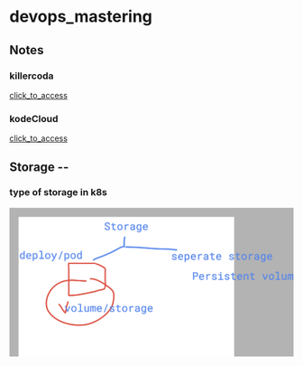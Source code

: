 # devops_mastering 

## Notes 

### killercoda 
[click_to_access](https://killercoda.com/)

### kodeCloud 

[click_to_access](https://kodekloud.com/)

## Storage -- 

### type of storage in k8s 

<img src="st1.png">

